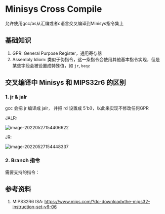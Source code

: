 # Minisys Cross Compile

允许使用gcc/as从汇编或者c语言交叉编译到Minisys指令集上



## 基础知识

1. GPR: General Purpose Register，通用寄存器
2. Assembly Idiom: 类似于伪指令，这一条指令会使用其他基本指令实现，但是某些字段会被设置成特殊值，如 `jr`, `beqz` 



## 交叉编译中 Minisys 和 MIPS32r6 的区别

### 1. jr & jalr

gcc 会把 jr 编译成 jalr， 并把 rd 设置成 5'b0，以此来实现不修改任何GPR

JALR: 

![image-20220527154406622](D:\Minisys_CrossCompile\assets\image-20220527154406622.png)

JR: 

![image-20220527154448337](D:\Minisys_CrossCompile\assets\image-20220527154448337.png)

### 2. Branch 指令

需要支持的指令：





## 参考资料

1.  MIPS32R6 ISA: https://www.mips.com/?do-download=the-mips32-instruction-set-v6-06